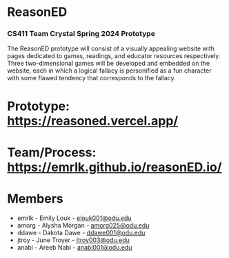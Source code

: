 # ReasonED
<b><h3>CS411 Team Crystal Spring 2024 Prototype</h3></b>
The ReasonED prototype will consist of a visually appealing website with pages dedicated to games, readings, and educator resources respectively. Three two-dimensional games will be developed and embedded on the website, each in which a logical fallacy is personified as a fun character with some flawed tendency that corresponds to the fallacy. 

# Prototype: https://reasoned.vercel.app/
# Team/Process: https://emrlk.github.io/reasonED.io/

# Members
  - emrlk - Emily Louk - elouk001@odu.edu
  - amorg - Alysha Morgan - amorg025@odu.edu
  - ddawe - Dakota Dawe - ddawe001@odu.edu
  - jtroy - June Troyer - jtroy003@odu.edu
  - anabi - Areeb Nabi - anabi001@odu.edu
